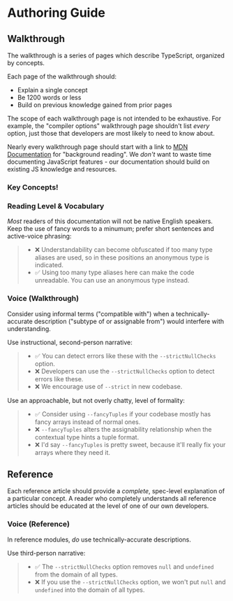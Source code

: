 # Authoring Guide

## Walkthrough

The walkthrough is a series of pages which describe TypeScript, organized by concepts.

Each page of the walkthrough should:
 * Explain a single concept
 * Be 1200 words or less
 * Build on previous knowledge gained from prior pages

The scope of each walkthrough page is not intended to be exhaustive.
For example, the "compiler options" walkthrough page shouldn't list *every* option, just those that developers are most likely to need to know about.

Nearly every walkthrough page should start with a link to [MDN Documentation](https://developer.mozilla.org/en-US/) for "background reading".
We *don't* want to waste time documenting JavaScript features - our documentation should build on existing JS knowledge and resources.

### Key Concepts!



### Reading Level & Vocabulary

*Most* readers of this documentation will not be native English speakers. Keep the use of fancy words to a minumum; prefer short sentences and active-voice phrasing:

 > * ❌ Understandability can become obfuscated if too many type aliases are used, so in these positions an anonymous type is indicated.
 > * ✅ Using too many type aliases here can make the code unreadable. You can use an anonymous type instead.

### Voice (Walkthrough)

Consider using informal terms ("compatible with") when a technically-accurate description ("subtype of or assignable from") would interfere with understanding.

Use instructional, second-person narrative:

 > * ✅ You can detect errors like these with the `--strictNullChecks` option.
 > * ❌ Developers can use the `--strictNullChecks` option to detect errors like these.
 > * ❌ We encourage use of `--strict` in new codebase.

Use an approachable, but not overly chatty, level of formality:

 > * ✅ Consider using `--fancyTuples` if your codebase mostly has fancy arrays instead of normal ones.
 > * ❌ `--fancyTuples` alters the assignability relationship when the contextual type hints a tuple format.
 > * ❌ I'd say `--fancyTuples` is pretty sweet, because it'll really fix your arrays where they need it.

## Reference

Each reference article should provide a *complete*, spec-level explanation of a particular concept.
A reader who completely understands all reference articles should be educated at the level of one of our own developers.

### Voice (Reference)

In reference modules, *do* use technically-accurate descriptions.

Use third-person narrative:

 > * ✅ The `--strictNullChecks` option removes `null` and `undefined` from the domain of all types.
 > * ❌ If you use the `--strictNullChecks` option, we won't put `null` and `undefined` into the domain of all types.
